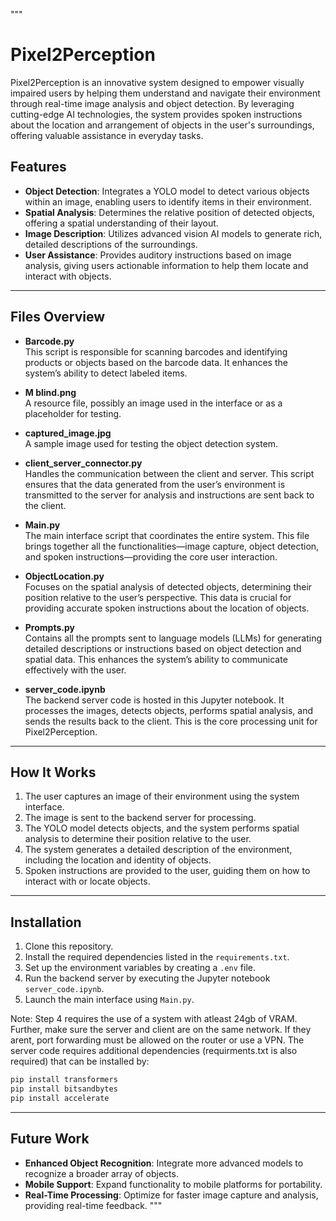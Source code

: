 """
# Pixel2Perception

Pixel2Perception is an innovative system designed to empower visually impaired users by helping them understand and navigate their environment through real-time image analysis and object detection. By leveraging cutting-edge AI technologies, the system provides spoken instructions about the location and arrangement of objects in the user's surroundings, offering valuable assistance in everyday tasks.

## Features

- **Object Detection**: Integrates a YOLO model to detect various objects within an image, enabling users to identify items in their environment.
- **Spatial Analysis**: Determines the relative position of detected objects, offering a spatial understanding of their layout.
- **Image Description**: Utilizes advanced vision AI models to generate rich, detailed descriptions of the surroundings.
- **User Assistance**: Provides auditory instructions based on image analysis, giving users actionable information to help them locate and interact with objects.

---

## Files Overview

- **Barcode.py**  
  This script is responsible for scanning barcodes and identifying products or objects based on the barcode data. It enhances the system’s ability to detect labeled items.

- **M blind.png**  
  A resource file, possibly an image used in the interface or as a placeholder for testing.

- **captured_image.jpg**  
  A sample image used for testing the object detection system.

- **client_server_connector.py**  
  Handles the communication between the client and server. This script ensures that the data generated from the user’s environment is transmitted to the server for analysis and instructions are sent back to the client.

- **Main.py**  
  The main interface script that coordinates the entire system. This file brings together all the functionalities—image capture, object detection, and spoken instructions—providing the core user interaction.

- **ObjectLocation.py**  
  Focuses on the spatial analysis of detected objects, determining their position relative to the user’s perspective. This data is crucial for providing accurate spoken instructions about the location of objects.

- **Prompts.py**  
  Contains all the prompts sent to language models (LLMs) for generating detailed descriptions or instructions based on object detection and spatial data. This enhances the system’s ability to communicate effectively with the user.

- **server_code.ipynb**  
  The backend server code is hosted in this Jupyter notebook. It processes the images, detects objects, performs spatial analysis, and sends the results back to the client. This is the core processing unit for Pixel2Perception.

---

## How It Works

1. The user captures an image of their environment using the system interface.
2. The image is sent to the backend server for processing.
3. The YOLO model detects objects, and the system performs spatial analysis to determine their position relative to the user.
4. The system generates a detailed description of the environment, including the location and identity of objects.
5. Spoken instructions are provided to the user, guiding them on how to interact with or locate objects.

---

## Installation

1. Clone this repository.
2. Install the required dependencies listed in the `requirements.txt`.
3. Set up the environment variables by creating a `.env` file.
4. Run the backend server by executing the Jupyter notebook `server_code.ipynb`.
5. Launch the main interface using `Main.py`.

Note: Step 4 requires the use of a system with atleast 24gb of VRAM. Further, make sure the server and client are on the same network. If they arent, port forwarding must be allowed on the router or use a VPN. The server code requires additional dependencies (requirments.txt is also required) that can be installed by:
```bash
pip install transformers
pip install bitsandbytes
pip install accelerate
```

---

## Future Work

- **Enhanced Object Recognition**: Integrate more advanced models to recognize a broader array of objects.
- **Mobile Support**: Expand functionality to mobile platforms for portability.
- **Real-Time Processing**: Optimize for faster image capture and analysis, providing real-time feedback.
"""
